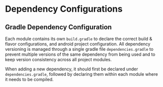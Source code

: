 # Dependency Configurations

## Gradle Dependency Configuration

Each module contains its own `build.gradle` to declare the correct build & flavor configurations, and android project configuration.
All dependency versioning is managed through a single gradle file `dependencies.gradle` to prevent multiple versions of the same dependency from being used and to keep
version consistency across all project modules.

When adding a new dependency, it should first be declared under `dependencies.gradle`, followed by declaring them within each module where it needs to be compiled.